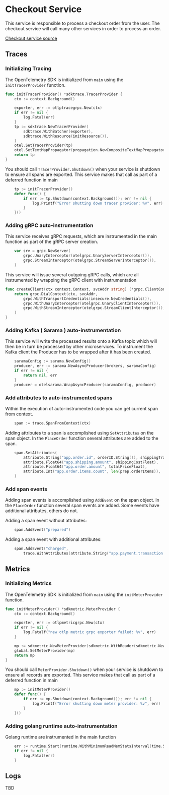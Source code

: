 # Checkout Service

This service is responsible to process a checkout order from the user. The
checkout service will call many other services in order to process an order.

[Checkout service source](../../src/checkoutservice/)

## Traces

### Initializing Tracing

The OpenTelemetry SDK is initialized from `main` using the `initTracerProvider`
function.

```go
func initTracerProvider() *sdktrace.TracerProvider {
    ctx := context.Background()

    exporter, err := otlptracegrpc.New(ctx)
    if err != nil {
        log.Fatal(err)
    }
    tp := sdktrace.NewTracerProvider(
        sdktrace.WithBatcher(exporter),
        sdktrace.WithResource(initResource()),
    )
    otel.SetTracerProvider(tp)
    otel.SetTextMapPropagator(propagation.NewCompositeTextMapPropagator(propagation.TraceContext{}, propagation.Baggage{}))
    return tp
}
```

You should call `TracerProvider.Shutdown()` when your service is shutdown to
ensure all spans are exported. This service makes that call as part of a
deferred function in main

```go
    tp := initTracerProvider()
    defer func() {
        if err := tp.Shutdown(context.Background()); err != nil {
            log.Printf("Error shutting down tracer provider: %v", err)
        }
    }()
```

### Adding gRPC auto-instrumentation

This service receives gRPC requests, which are instrumented in the main function
as part of the gRPC server creation.

```go
    var srv = grpc.NewServer(
        grpc.UnaryInterceptor(otelgrpc.UnaryServerInterceptor()),
        grpc.StreamInterceptor(otelgrpc.StreamServerInterceptor()),
    )
```

This service will issue several outgoing gRPC calls, which are all instrumented
by wrapping the gRPC client with instrumentation

```go
func createClient(ctx context.Context, svcAddr string) (*grpc.ClientConn, error) {
    return grpc.DialContext(ctx, svcAddr,
        grpc.WithTransportCredentials(insecure.NewCredentials()),
        grpc.WithUnaryInterceptor(otelgrpc.UnaryClientInterceptor()),
        grpc.WithStreamInterceptor(otelgrpc.StreamClientInterceptor()),
    )
}
```

### Adding Kafka ( Sarama ) auto-instrumentation

This service will write the processed results onto a Kafka topic which will then
be in turn be processed by other microservices.
To instrument the Kafka client the Producer has to be wrapped after it has been created.

```go
    saramaConfig := sarama.NewConfig()
    producer, err := sarama.NewAsyncProducer(brokers, saramaConfig)
    if err != nil {
        return nil, err
    }
    producer = otelsarama.WrapAsyncProducer(saramaConfig, producer)
```

### Add attributes to auto-instrumented spans

Within the execution of auto-instrumented code you can get current span from
context.

```go
    span := trace.SpanFromContext(ctx)
```

Adding attributes to a span is accomplished using `SetAttributes` on the span
object. In the `PlaceOrder` function several attributes are added to the span.

```go
    span.SetAttributes(
        attribute.String("app.order.id", orderID.String()), shippingTrackingAttribute,
        attribute.Float64("app.shipping.amount", shippingCostFloat),
        attribute.Float64("app.order.amount", totalPriceFloat),
        attribute.Int("app.order.items.count", len(prep.orderItems)),
    )
```

### Add span events

Adding span events is accomplished using `AddEvent` on the span object. In the
`PlaceOrder` function several span events are added. Some events have
additional attributes, others do not.

Adding a span event without attributes:

```go
    span.AddEvent("prepared")
```

Adding a span event with additional attributes:

```go
    span.AddEvent("charged",
        trace.WithAttributes(attribute.String("app.payment.transaction.id", txID)))
```

## Metrics

### Initializing Metrics

The OpenTelemetry SDK is initialized from `main` using the `initMeterProvider`
function.

```go
func initMeterProvider() *sdkmetric.MeterProvider {
    ctx := context.Background()

    exporter, err := otlpmetricgrpc.New(ctx)
    if err != nil {
        log.Fatalf("new otlp metric grpc exporter failed: %v", err)
    }

    mp := sdkmetric.NewMeterProvider(sdkmetric.WithReader(sdkmetric.NewPeriodicReader(exporter)))
    global.SetMeterProvider(mp)
    return mp
}
```

You should call `MeterProvider.Shutdown()` when your service is shutdown to
ensure all records are exported. This service makes that call as part of a
deferred function in main

```go
    mp := initMeterProvider()
    defer func() {
        if err := mp.Shutdown(context.Background()); err != nil {
            log.Printf("Error shutting down meter provider: %v", err)
        }
    }()
```

### Adding golang runtime auto-instrumentation

Golang runtime are instrumented in the main function

```go
    err := runtime.Start(runtime.WithMinimumReadMemStatsInterval(time.Second))
    if err != nil {
        log.Fatal(err)
    }
```

## Logs

TBD
